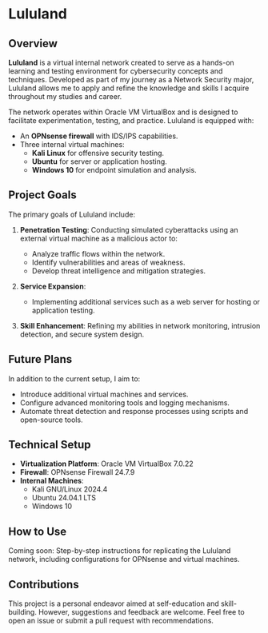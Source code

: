 # Lululand

## Overview  
**Lululand** is a virtual internal network created to serve as a hands-on learning and testing environment for cybersecurity concepts and techniques. Developed as part of my journey as a Network Security major, Lululand allows me to apply and refine the knowledge and skills I acquire throughout my studies and career.  

The network operates within Oracle VM VirtualBox and is designed to facilitate experimentation, testing, and practice. Lululand is equipped with:  
- An **OPNsense firewall** with IDS/IPS capabilities.  
- Three internal virtual machines:  
  - **Kali Linux** for offensive security testing.  
  - **Ubuntu** for server or application hosting.  
  - **Windows 10** for endpoint simulation and analysis.  

## Project Goals  
The primary goals of Lululand include:  
1. **Penetration Testing**: Conducting simulated cyberattacks using an external virtual machine as a malicious actor to:  
   - Analyze traffic flows within the network.  
   - Identify vulnerabilities and areas of weakness.  
   - Develop threat intelligence and mitigation strategies.  

2. **Service Expansion**:  
   - Implementing additional services such as a web server for hosting or application testing.  

3. **Skill Enhancement**: Refining my abilities in network monitoring, intrusion detection, and secure system design.  

## Future Plans  
In addition to the current setup, I aim to:  
- Introduce additional virtual machines and services.  
- Configure advanced monitoring tools and logging mechanisms.  
- Automate threat detection and response processes using scripts and open-source tools.  

## Technical Setup  
- **Virtualization Platform**: Oracle VM VirtualBox 7.0.22
- **Firewall**: OPNsense Firewall 24.7.9
- **Internal Machines**:  
  - Kali GNU/Linux 2024.4
  - Ubuntu 24.04.1 LTS
  - Windows 10  

## How to Use  
Coming soon: Step-by-step instructions for replicating the Lululand network, including configurations for OPNsense and virtual machines.  

## Contributions  
This project is a personal endeavor aimed at self-education and skill-building. However, suggestions and feedback are welcome. Feel free to open an issue or submit a pull request with recommendations.  
